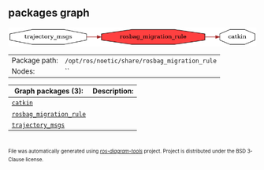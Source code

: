 <!--
File was automatically generated using 'ros-diagram-tools' project.
Project is distributed under the BSD 3-Clause license.
-->

## packages graph

[![rosbag_migration_rule](rosbag_migration_rule.png "rosbag_migration_rule")](rosbag_migration_rule.png)

|     |     |
| --- | --- |
| Package path: | `/opt/ros/noetic/share/rosbag_migration_rule` |
| Nodes: | `` |


| Graph packages (3): | Description: |
| ------------------- | ------------ |
| [`catkin`](catkin.md) |  |
| [`rosbag_migration_rule`](rosbag_migration_rule.md) |  |
| [`trajectory_msgs`](trajectory_msgs.md) |  |


</br>
<font size="1">
File was automatically generated using <a href="https://github.com/anetczuk/ros-diagram-tools"><i>ros-diagram-tools</i></a> project.
Project is distributed under the BSD 3-Clause license.
</font>
